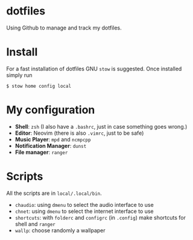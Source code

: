 # dotfiles
Using Github to manage and track my dotfiles.

# Install
For a fast installation of dotfiles GNU `stow` is suggested. Once installed simply run

	$ stow home config local

# My configuration

+ **Shell**: `zsh` (I also have a `.bashrc`, just in case something goes wrong.)
+ **Editor**: Neovim (there is also `.vimrc`, just to be safe)
+ **Music Player**: `mpd` and `ncmpcpp`
+ **Notification Manager**: `dunst`
+ **File manager**: `ranger`

# Scripts
All the scripts are in `local/.local/bin`.

+ `chaudio`: using `dmenu` to select the audio interface to use
+ `chnet`: using `dmenu` to select the internet interface to use
+ `shortcuts`: with `folderc` and `configrc` (in `.config`) make shortcuts for shell and `ranger`
+ `wallp`: choose randomly a wallpaper
